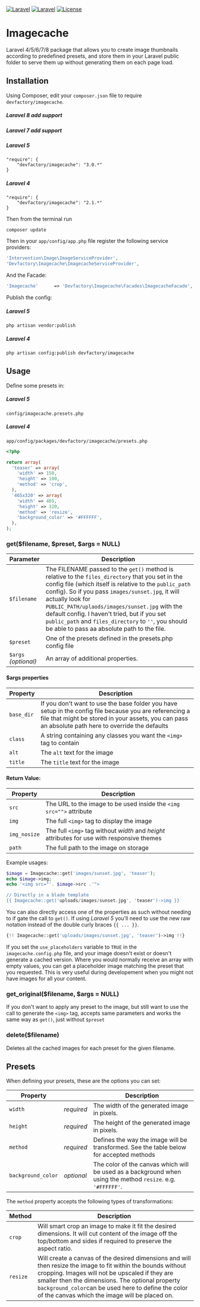 [![Laravel](https://img.shields.io/badge/Laravel-4.0-orange.svg?style=flat-square)](http://laravel.com)
[![Laravel](https://img.shields.io/badge/Laravel-5.0-orange.svg?style=flat-square)](http://laravel.com)
[![License](http://img.shields.io/badge/license-MIT-brightgreen.svg?style=flat-square)](https://tldrlegal.com/license/mit-license)

# Imagecache

Laravel 4/5/6/7/8 package that allows you to create image thumbnails according to predefined presets, and store them in your Laravel public folder to serve them up without generating them on each page load.

## Installation

Using Composer, edit your `composer.json` file to require `devfactory/imagecache`.
##### Laravel 8 add support
##### Laravel 7 add support

##### Laravel 5

	"require": {
		"devfactory/imagecache": "3.0.*"
	}

##### Laravel 4

	"require": {
		"devfactory/imagecache": "2.1.*"
	}

Then from the terminal run

    composer update

Then in your `app/config/app.php` file register the following service providers:

```php
'Intervention\Image\ImageServiceProvider',
'Devfactory\Imagecache\ImagecacheServiceProvider',
```

And the Facade:

```php
'Imagecache'      => 'Devfactory\Imagecache\Facades\ImagecacheFacade',
```
Publish the config:

##### Laravel  5

    php artisan vendor:publish

##### Laravel 4

    php artisan config:publish devfactory/imagecache

## Usage

Define some presets in:

##### Laravel  5
`config/imagecache.presets.php`

##### Laravel  4
`app/config/packages/devfactory/imagecache/presets.php`

```php
<?php

return array(
  'teaser' => array(
    'width' => 150,
    'height' => 100,
    'method' => 'crop',
  ),
  '465x320' => array(
    'width' => 465,
    'height' => 320,
    'method' => 'resize',
    'background_color' => '#FFFFFF',
  ),
);
```

### get($filename, $preset, $args = NULL)

|Parameter|Description|
|------|-----------|
|`$filename`|The FILENAME passed to the `get()` method is relative to the `files_directory` that you set in the config file (which itself is relative to the `public_path` config). So if you pass `images/sunset.jpg`, it will actually look for `PUBLIC_PATH/uplaods/images/sunset.jpg` with the default config. I haven't tried, but if you set `public_path` and `files_directory` to `''`, you should be able to pass aa absolute path to the file.|
|`$preset`|One of the presets defined in the presets.php config file|
|`$args` *(optional)*|An array of additional properties.|

#### $args properties

|Property|Description|
|------|-----------|
|`base_dir`|If you don't want to use the base folder you have setup in the config file because you are referencing a file that might be stored in your assets, you can pass an absolute path here to override the defaults|
|`class`|A string containing any classes you want the `<img>` tag to contain|
|`alt`|The `alt` text for the image|
|`title`|The `title` text for the image|

#### Return Value:

|Property|Description|
|------|-----------|
|`src`|The URL to the image to be used inside the `<img src="">` attribute|
|`img`|The full `<img>` tag to display the image|
|`img_nosize`|The full `<img>` tag without *width* and *height* attributes for use with responsive themes|
|`path`|The full path to the image on storage|

Example usages:

```php
$image = Imagecache::get('images/sunset.jpg', 'teaser');
echo $image->img;
echo '<img src="'. $image->src .'">

// Directly in a blade template
{{ Imagecache::get('uploads/images/sunset.jpg', 'teaser')->img }}
```

You can also directly access one of the properties as such without needing to if gate the call to `get()`. If using *Laravel 5* you'll need to use the new raw notation instead of the double curly braces `{{ ... }}`.

```php
{!! Imagecache::get('uploads/images/sunset.jpg', 'teaser')->img !!}
```

If you set the `use_placeholders` variable to `TRUE` in the `imagecache.config.php` file, and your image doesn't exist or doesn't generate a cached version. Where you would normally receive an array with empty values, you can get a placeholder image matching the preset that you requested. This is very useful during developement when you might not have images for all your content.

### get_original($filename, $args = NULL)

If you don't want to apply any preset to the image, but still want to use the call to generate the `<img>` tag, accepts same parameters and works the same way as `get()`, just without `$preset`

### delete($filename)

Deletes all the cached images for each preset for the given filename.

## Presets

When defining your presets, these are the options you can set:

| Property || Description |
|--------|----|-------------|
|`width`|*required*|The width of the generated image in pixels.|
|`height`|*required*|The height of the generated image in pixels.|
|`method`|*required*|Defines the way the image will be transformed. See the table below for accepted methods|
|`background_color`|*optional*|The color of the canvas which will be used as a background when using the method `resize`. e.g. `'#FFFFFF'`.|

The `method` property accepts the following types of transformations:

|Method|Description|
|------|-----------|
|`crop`|Will smart crop an image to make it fit the desired dimensions. It will cut content of the image off the top/bottom and sides if required to preserve the aspect ratio.|
|`resize`|Will create a canvas of the desired dimensions and will then resize the image to fit within the bounds without cropping. Images will not be upscaled if they are smaller then the dimensions. The optional property `background_color`can be used here to define the color of the canvas which the image will be placed on.|

